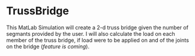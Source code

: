 # TrussBridge
This MatLab Simulation will create a 2-d truss bridge given the number of segmants provided by the user. I will also calculate the load on each member of the truss bridge, if load were to be applied on and of the joints on the bridge (*feature is coming*).
